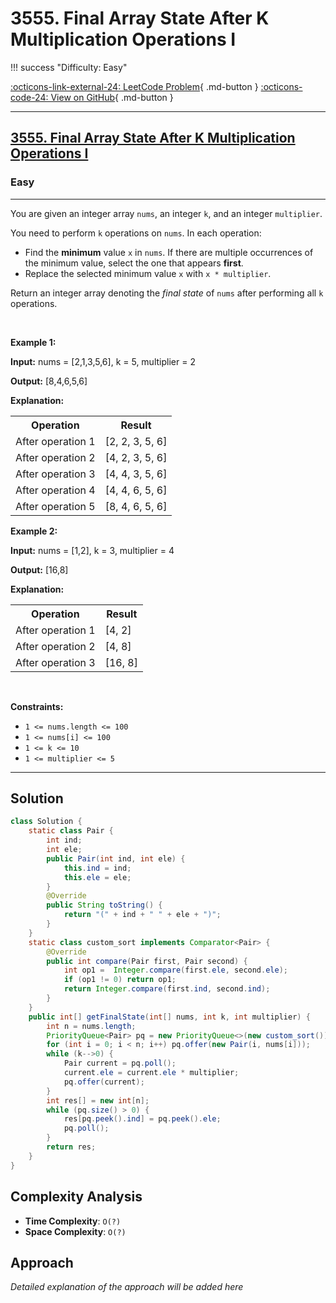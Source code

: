 # 3555. Final Array State After K Multiplication Operations I

!!! success "Difficulty: Easy"

[:octicons-link-external-24: LeetCode Problem](https://leetcode.com/problems/final-array-state-after-k-multiplication-operations-i/){ .md-button }
[:octicons-code-24: View on GitHub](https://github.com/RAJ8664/Leetcode/tree/master/3555-final-array-state-after-k-multiplication-operations-i){ .md-button }

---

<h2><a href="https://leetcode.com/problems/final-array-state-after-k-multiplication-operations-i">3555. Final Array State After K Multiplication Operations I</a></h2><h3>Easy</h3><hr><p>You are given an integer array <code>nums</code>, an integer <code>k</code>, and an integer <code>multiplier</code>.</p>

<p>You need to perform <code>k</code> operations on <code>nums</code>. In each operation:</p>

<ul>
	<li>Find the <strong>minimum</strong> value <code>x</code> in <code>nums</code>. If there are multiple occurrences of the minimum value, select the one that appears <strong>first</strong>.</li>
	<li>Replace the selected minimum value <code>x</code> with <code>x * multiplier</code>.</li>
</ul>

<p>Return an integer array denoting the <em>final state</em> of <code>nums</code> after performing all <code>k</code> operations.</p>

<p>&nbsp;</p>
<p><strong class="example">Example 1:</strong></p>

<div class="example-block">
<p><strong>Input:</strong> <span class="example-io">nums = [2,1,3,5,6], k = 5, multiplier = 2</span></p>

<p><strong>Output:</strong> <span class="example-io">[8,4,6,5,6]</span></p>

<p><strong>Explanation:</strong></p>

<table>
	<tbody>
		<tr>
			<th>Operation</th>
			<th>Result</th>
		</tr>
		<tr>
			<td>After operation 1</td>
			<td>[2, 2, 3, 5, 6]</td>
		</tr>
		<tr>
			<td>After operation 2</td>
			<td>[4, 2, 3, 5, 6]</td>
		</tr>
		<tr>
			<td>After operation 3</td>
			<td>[4, 4, 3, 5, 6]</td>
		</tr>
		<tr>
			<td>After operation 4</td>
			<td>[4, 4, 6, 5, 6]</td>
		</tr>
		<tr>
			<td>After operation 5</td>
			<td>[8, 4, 6, 5, 6]</td>
		</tr>
	</tbody>
</table>
</div>

<p><strong class="example">Example 2:</strong></p>

<div class="example-block">
<p><strong>Input:</strong> <span class="example-io">nums = [1,2], k = 3, multiplier = 4</span></p>

<p><strong>Output:</strong> <span class="example-io">[16,8]</span></p>

<p><strong>Explanation:</strong></p>

<table>
	<tbody>
		<tr>
			<th>Operation</th>
			<th>Result</th>
		</tr>
		<tr>
			<td>After operation 1</td>
			<td>[4, 2]</td>
		</tr>
		<tr>
			<td>After operation 2</td>
			<td>[4, 8]</td>
		</tr>
		<tr>
			<td>After operation 3</td>
			<td>[16, 8]</td>
		</tr>
	</tbody>
</table>
</div>

<p>&nbsp;</p>
<p><strong>Constraints:</strong></p>

<ul>
	<li><code>1 &lt;= nums.length &lt;= 100</code></li>
	<li><code>1 &lt;= nums[i] &lt;= 100</code></li>
	<li><code>1 &lt;= k &lt;= 10</code></li>
	<li><code>1 &lt;= multiplier &lt;= 5</code></li>
</ul>


---

## Solution

```java
class Solution {
    static class Pair {
        int ind;
        int ele;
        public Pair(int ind, int ele) {
            this.ind = ind;
            this.ele = ele;
        }
        @Override
        public String toString() {
            return "(" + ind + " " + ele + ")";
        }
    }
    static class custom_sort implements Comparator<Pair> {
        @Override
        public int compare(Pair first, Pair second) {
            int op1 =  Integer.compare(first.ele, second.ele);
            if (op1 != 0) return op1;
            return Integer.compare(first.ind, second.ind);
        }
    }
    public int[] getFinalState(int[] nums, int k, int multiplier) {
        int n = nums.length;
        PriorityQueue<Pair> pq = new PriorityQueue<>(new custom_sort());
        for (int i = 0; i < n; i++) pq.offer(new Pair(i, nums[i]));
        while (k-->0) {
            Pair current = pq.poll();
            current.ele = current.ele * multiplier;
            pq.offer(current);
        }
        int res[] = new int[n];
        while (pq.size() > 0) {
            res[pq.peek().ind] = pq.peek().ele;
            pq.poll();
        }
        return res;
    }
}
```

## Complexity Analysis

- **Time Complexity**: `O(?)`
- **Space Complexity**: `O(?)`

## Approach

*Detailed explanation of the approach will be added here*

